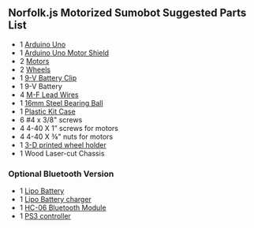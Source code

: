 ## Norfolk.js Motorized Sumobot Suggested Parts List

* 1 [Arduino Uno](https://www.amazon.com/gp/product/B0168B39N4/)
* 1 [Arduino Uno Motor Shield](https://www.sainsmart.com/products/l293d-motor-drive-shield-for-arduino)
* 2 [Motors](https://www.sparkfun.com/products/13302)
* 2 [Wheels](https://www.sparkfun.com/products/13259)
* 1 [9-V Battery Clip](http://amzn.com/B00NIOQN9M)
* 1 9-V Battery
* 4 [M-F Lead Wires](http://amzn.com/B00AC4NQYG)
* 1 [16mm Steel Bearing Ball](http://amzn.com/B00FTUIB16)
* 1 [Plastic Kit Case](https://www.dollartree.com/household/storage-organization/Plastic-Storage-Boxes-with-Hinged-Lids-3-qt-/500c541c541p306621/index.pro?method=search)
* 6 #4 x 3/8" screws
* 4 4-40 X 1” screws for motors
* 4 4-40 X ⅜" nuts for motors
* 1 [3-D printed wheel holder](https://github.com/makenai/sumobot-jr/blob/master/3d_print/BallCaster.stl)
* 1 Wood Laser-cut Chassis

### Optional Bluetooth Version

* 1 [Lipo Battery](http://www.ebay.com/itm/2x-2S-7-4V-1000mAh-20C-LiPo-RC-Battery-JST-Plug-for-RC-Helicopter-Airplane-Hobby-/252572685263)
* 1 [Lipo Battery charger](https://www.amazon.com/gp/product/B00CR9RJO2)
* 1 [HC-06 Bluetooth Module](https://www.amazon.com/DSD-TECH-Wireless-Bluetooth-Transceiver/dp/B01FCQZ8VW)
* 1 [PS3 controller](https://www.amazon.com/XFUNY-Controller-PlayStation-Black-White-Camouflage/dp/B00RMZUHNQ)
